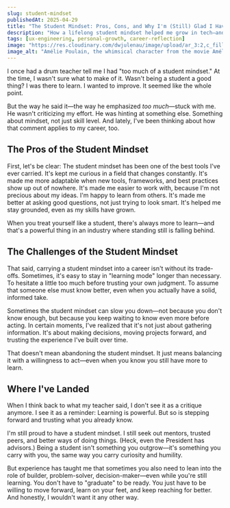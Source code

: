 ```yaml
---
slug: student-mindset
publishedAt: 2025-04-29
title: "The Student Mindset: Pros, Cons, and Why I'm (Still) Glad I Have It"
description: "How a lifelong student mindset helped me grow in tech—and how it sometimes kept me from trusting what I already knew."
tags: [ux-engineering, personal-growth, career-reflection]
image: "https://res.cloudinary.com/dwjulenau/image/upload/ar_3:2,c_fill,dpr_auto,f_auto,fl_progressive,q_auto/v1745935639/josh-portfolio/assets_task_01jt0xvxb2fffvrp6s52je2hej_1745935597_img_0.webp"
image_alt: "Amélie Poulain, the whimsical character from the movie Amélie, sitting at a café table with a thoughtful expression."
---
```

I once had a drum teacher tell me I had "too much of a student mindset." At the time, I wasn't sure what to make of it. Wasn't being a student a good thing? I was there to learn. I wanted to improve. It seemed like the whole point.

But the way he said it&mdash;the way he emphasized <em>too much</em>&mdash;stuck with me. He wasn't criticizing my effort. He was hinting at something else. Something about mindset, not just skill level. And lately, I've been thinking about how that comment applies to my career, too.

## The Pros of the Student Mindset

First, let's be clear: The student mindset has been one of the best tools I've ever carried. It's kept me curious in a field that changes constantly. It's made me more adaptable when new tools, frameworks, and best practices show up out of nowhere. It's made me easier to work with, because I'm not precious about my ideas. I'm happy to learn from others. It's made me better at asking good questions, not just trying to look smart. It's helped me stay grounded, even as my skills have grown.

When you treat yourself like a student, there's always more to learn&mdash;and that's a powerful thing in an industry where standing still is falling behind.

## The Challenges of the Student Mindset

That said, carrying a student mindset into a career isn't without its trade-offs. Sometimes, it's easy to stay in "learning mode" longer than necessary. To hesitate a little too much before trusting your own judgment. To assume that someone else must know better, even when you actually have a solid, informed take.

Sometimes the student mindset can slow you down&mdash;not because you don't know enough, but because you keep waiting to know even more before acting. In certain moments, I've realized that it's not just about gathering information. It's about making decisions, moving projects forward, and trusting the experience I've built over time.

That doesn't mean abandoning the student mindset. It just means balancing it with a willingness to act&mdash;even when you know you still have more to learn.

## Where I've Landed

When I think back to what my teacher said, I don't see it as a critique anymore.
I see it as a reminder: Learning is powerful. But so is stepping forward and trusting what you already know.

I'm still proud to have a student mindset. I still seek out mentors, trusted peers, and better ways of doing things. (Heck, even the President has advisors.) Being a student isn't something you outgrow&mdash;it's something you carry with you, the same way you carry curiosity and humility.

But experience has taught me that sometimes you also need to lean into the role of builder, problem-solver, decision-maker&mdash;even while you're still learning. You don't have to "graduate" to be ready. You just have to be willing to move forward, learn on your feet, and keep reaching for better. And honestly, I wouldn't want it any other way.
